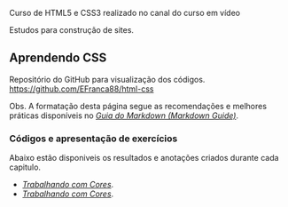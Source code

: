 Curso de HTML5 e CSS3 realizado no canal do curso em vídeo

 Estudos para construção de sites.

## Aprendendo CSS
Repositório do GitHub para visualização dos códigos.
<https://github.com/EFranca88/html-css>


Obs. A formatação desta página segue as recomendações e melhores práticas disponíveis no *[Guia do Markdown (Markdown Guide)](https://color.adobe.com/pt/create/color-wheel)*.


### Códigos e apresentação de exercícios
Abaixo estão disponiveis os resultados e anotações criados durante cada capitulo.

- *[Trabalhando com Cores](https://efranca88.github.io/html-css/exercicios/ex016/pageColors.md)*.
- *[Trabalhando com Cores](https://efranca88.github.io/html-css/exercicios/ex017/pageFonts.md)*.